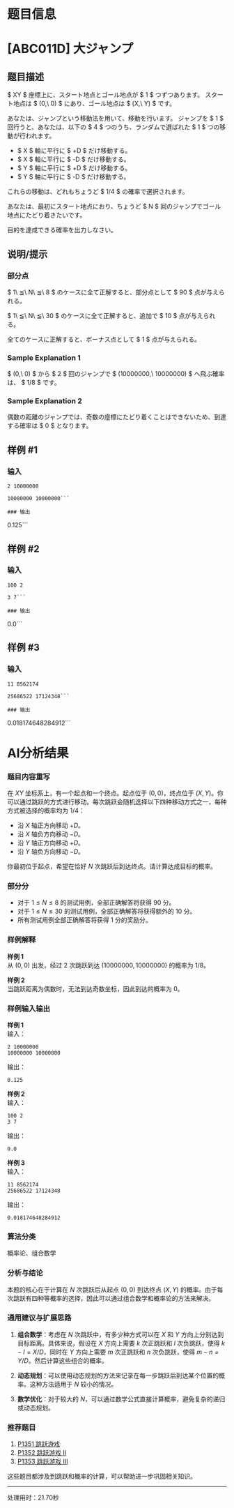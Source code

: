 # 题目信息

# [ABC011D] 大ジャンプ

## 题目描述

[problemUrl]: https://atcoder.jp/contests/abc011/tasks/abc011_4

$ XY $ 座標上に、スタート地点とゴール地点が $ 1 $ つずつあります。 スタート地点は $ (0,\ 0) $ にあり、ゴール地点は $ (X,\ Y) $ です。

あなたは、ジャンプという移動法を用いて、移動を行います。 ジャンプを $ 1 $ 回行うと、あなたは、以下の $ 4 $ つのうち、ランダムで選ばれた $ 1 $ つの移動が行われます。

- $ X $ 軸に平行に $ +D $ だけ移動する。
- $ X $ 軸に平行に $ -D $ だけ移動する。
- $ Y $ 軸に平行に $ +D $ だけ移動する。
- $ Y $ 軸に平行に $ -D $ だけ移動する。

これらの移動は、どれもちょうど $ 1/4 $ の確率で選択されます。

あなたは、最初にスタート地点におり、ちょうど $ N $ 回のジャンプでゴール地点にたどり着きたいです。

目的を達成できる確率を出力しなさい。

## 说明/提示

### 部分点

$ 1\ ≦\ N\ ≦\ 8 $ のケースに全て正解すると、部分点として $ 90 $ 点が与えられる。

$ 1\ ≦\ N\ ≦\ 30 $ のケースに全て正解すると、追加で $ 10 $ 点が与えられる。

全てのケースに正解すると、ボーナス点として $ 1 $ 点が与えられる。

### Sample Explanation 1

$ (0,\ 0) $ から $ 2 $ 回のジャンプで $ (10000000,\ 10000000) $ へ飛ぶ確率は、 $ 1/8 $ です。

### Sample Explanation 2

偶数の距離のジャンプでは、奇数の座標にたどり着くことはできないため、到達する確率は $ 0 $ となります。

## 样例 #1

### 输入

```
2 10000000

10000000 10000000```

### 输出

```
0.125```

## 样例 #2

### 输入

```
100 2

3 7```

### 输出

```
0.0```

## 样例 #3

### 输入

```
11 8562174

25686522 17124348```

### 输出

```
0.018174648284912```

# AI分析结果

### 题目内容重写

在 $XY$ 坐标系上，有一个起点和一个终点。起点位于 $(0, 0)$，终点位于 $(X, Y)$。你可以通过跳跃的方式进行移动。每次跳跃会随机选择以下四种移动方式之一，每种方式被选择的概率均为 $1/4$：

- 沿 $X$ 轴正方向移动 $+D$。
- 沿 $X$ 轴负方向移动 $-D$。
- 沿 $Y$ 轴正方向移动 $+D$。
- 沿 $Y$ 轴负方向移动 $-D$。

你最初位于起点，希望在恰好 $N$ 次跳跃后到达终点。请计算达成目标的概率。

### 部分分

- 对于 $1 \leq N \leq 8$ 的测试用例，全部正确解答将获得 90 分。
- 对于 $1 \leq N \leq 30$ 的测试用例，全部正确解答将获得额外的 10 分。
- 所有测试用例全部正确解答将获得 1 分的奖励分。

### 样例解释

**样例 1**  
从 $(0, 0)$ 出发，经过 2 次跳跃到达 $(10000000, 10000000)$ 的概率为 $1/8$。

**样例 2**  
当跳跃距离为偶数时，无法到达奇数坐标，因此到达的概率为 $0$。

### 样例输入输出

**样例 1**  
输入：
```
2 10000000
10000000 10000000
```
输出：
```
0.125
```

**样例 2**  
输入：
```
100 2
3 7
```
输出：
```
0.0
```

**样例 3**  
输入：
```
11 8562174
25686522 17124348
```
输出：
```
0.018174648284912
```

### 算法分类

概率论、组合数学

### 分析与结论

本题的核心在于计算在 $N$ 次跳跃后从起点 $(0, 0)$ 到达终点 $(X, Y)$ 的概率。由于每次跳跃有四种等概率的选择，因此可以通过组合数学和概率论的方法来解决。

### 通用建议与扩展思路

1. **组合数学**：考虑在 $N$ 次跳跃中，有多少种方式可以在 $X$ 和 $Y$ 方向上分别达到目标距离。具体来说，假设在 $X$ 方向上需要 $k$ 次正跳跃和 $l$ 次负跳跃，使得 $k - l = X / D$，同时在 $Y$ 方向上需要 $m$ 次正跳跃和 $n$ 次负跳跃，使得 $m - n = Y / D$。然后计算这些组合的概率。

2. **动态规划**：可以使用动态规划的方法来记录在每一步跳跃后到达某个位置的概率。这种方法适用于 $N$ 较小的情况。

3. **数学优化**：对于较大的 $N$，可以通过数学公式直接计算概率，避免复杂的递归或动态规划。

### 推荐题目

1. [P1351 跳跃游戏](https://www.luogu.com.cn/problem/P1351)
2. [P1352 跳跃游戏 II](https://www.luogu.com.cn/problem/P1352)
3. [P1353 跳跃游戏 III](https://www.luogu.com.cn/problem/P1353)

这些题目都涉及到跳跃和概率的计算，可以帮助进一步巩固相关知识。

---
处理用时：21.70秒